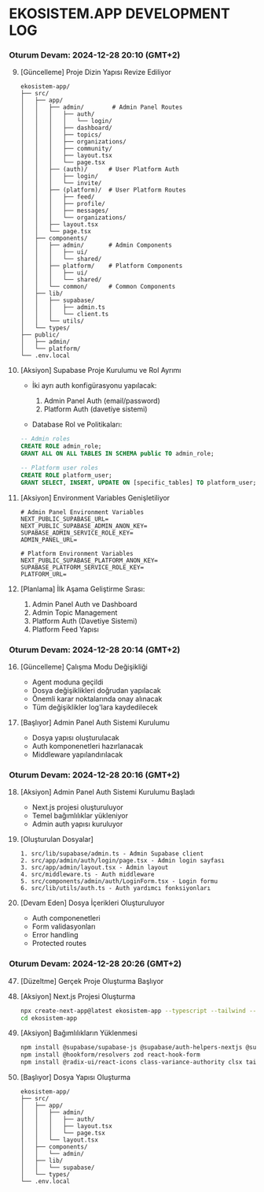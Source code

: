 # EKOSISTEM.APP DEVELOPMENT LOG

### Oturum Devam: 2024-12-28 20:10 (GMT+2)

9. [Güncelleme] Proje Dizin Yapısı Revize Ediliyor
   ```
   ekosistem-app/
   ├── src/
   │   ├── app/
   │   │   ├── admin/        # Admin Panel Routes
   │   │   │   ├── auth/
   │   │   │   │   └── login/
   │   │   │   ├── dashboard/
   │   │   │   ├── topics/
   │   │   │   ├── organizations/
   │   │   │   ├── community/
   │   │   │   ├── layout.tsx
   │   │   │   └── page.tsx
   │   │   ├── (auth)/      # User Platform Auth
   │   │   │   ├── login/
   │   │   │   └── invite/
   │   │   ├── (platform)/  # User Platform Routes
   │   │   │   ├── feed/
   │   │   │   ├── profile/
   │   │   │   ├── messages/
   │   │   │   └── organizations/
   │   │   ├── layout.tsx
   │   │   └── page.tsx
   │   ├── components/
   │   │   ├── admin/       # Admin Components
   │   │   │   ├── ui/
   │   │   │   └── shared/
   │   │   ├── platform/    # Platform Components
   │   │   │   ├── ui/
   │   │   │   └── shared/
   │   │   └── common/      # Common Components
   │   ├── lib/
   │   │   ├── supabase/
   │   │   │   ├── admin.ts
   │   │   │   └── client.ts
   │   │   └── utils/
   │   └── types/
   ├── public/
   │   ├── admin/
   │   └── platform/
   └── .env.local
   ```

10. [Aksiyon] Supabase Proje Kurulumu ve Rol Ayrımı
    - İki ayrı auth konfigürasyonu yapılacak:
      1. Admin Panel Auth (email/password)
      2. Platform Auth (davetiye sistemi)
    
    - Database Rol ve Politikaları:
    ```sql
    -- Admin roles
    CREATE ROLE admin_role;
    GRANT ALL ON ALL TABLES IN SCHEMA public TO admin_role;
    
    -- Platform user roles
    CREATE ROLE platform_user;
    GRANT SELECT, INSERT, UPDATE ON [specific_tables] TO platform_user;
    ```

11. [Aksiyon] Environment Variables Genişletiliyor
    ```env
    # Admin Panel Environment Variables
    NEXT_PUBLIC_SUPABASE_URL=
    NEXT_PUBLIC_SUPABASE_ADMIN_ANON_KEY=
    SUPABASE_ADMIN_SERVICE_ROLE_KEY=
    ADMIN_PANEL_URL=

    # Platform Environment Variables
    NEXT_PUBLIC_SUPABASE_PLATFORM_ANON_KEY=
    SUPABASE_PLATFORM_SERVICE_ROLE_KEY=
    PLATFORM_URL=
    ```

12. [Planlama] İlk Aşama Geliştirme Sırası:
    1. Admin Panel Auth ve Dashboard
    2. Admin Topic Management
    3. Platform Auth (Davetiye Sistemi)
    4. Platform Feed Yapısı 

### Oturum Devam: 2024-12-28 20:14 (GMT+2)

16. [Güncelleme] Çalışma Modu Değişikliği
    - Agent moduna geçildi
    - Dosya değişiklikleri doğrudan yapılacak
    - Önemli karar noktalarında onay alınacak
    - Tüm değişiklikler log'lara kaydedilecek

17. [Başlıyor] Admin Panel Auth Sistemi Kurulumu
    - Dosya yapısı oluşturulacak
    - Auth komponenetleri hazırlanacak
    - Middleware yapılandırılacak 

### Oturum Devam: 2024-12-28 20:16 (GMT+2)

18. [Aksiyon] Admin Panel Auth Sistemi Kurulumu Başladı
    - Next.js projesi oluşturuluyor
    - Temel bağımlılıklar yükleniyor
    - Admin auth yapısı kuruluyor

19. [Oluşturulan Dosyalar]
    ```
    1. src/lib/supabase/admin.ts - Admin Supabase client
    2. src/app/admin/auth/login/page.tsx - Admin login sayfası
    3. src/app/admin/layout.tsx - Admin layout
    4. src/middleware.ts - Auth middleware
    5. src/components/admin/auth/LoginForm.tsx - Login formu
    6. src/lib/utils/auth.ts - Auth yardımcı fonksiyonları
    ```

20. [Devam Eden] Dosya İçerikleri Oluşturuluyor
    - Auth componenetleri
    - Form validasyonları
    - Error handling
    - Protected routes 

### Oturum Devam: 2024-12-28 20:26 (GMT+2)

47. [Düzeltme] Gerçek Proje Oluşturma Başlıyor

48. [Aksiyon] Next.js Projesi Oluşturma
    ```bash
    npx create-next-app@latest ekosistem-app --typescript --tailwind --app --src-dir --import-alias "@/*"
    cd ekosistem-app
    ```

49. [Aksiyon] Bağımlılıkların Yüklenmesi
    ```bash
    npm install @supabase/supabase-js @supabase/auth-helpers-nextjs @supabase/auth-ui-react @supabase/auth-ui-shared
    npm install @hookform/resolvers zod react-hook-form
    npm install @radix-ui/react-icons class-variance-authority clsx tailwind-merge
    ```

50. [Başlıyor] Dosya Yapısı Oluşturma
    ```
    ekosistem-app/
    ├── src/
    │   ├── app/
    │   │   ├── admin/
    │   │   │   ├── auth/
    │   │   │   ├── layout.tsx
    │   │   │   └── page.tsx
    │   │   └── layout.tsx
    │   ├── components/
    │   │   └── admin/
    │   ├── lib/
    │   │   └── supabase/
    │   └── types/
    └── .env.local
    ``` 